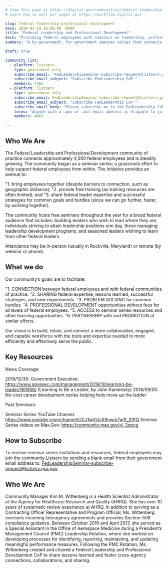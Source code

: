 ```yaml
---
# View this page at https://digital.gov/communities/federal-leadership-professional-development
# Learn how to edit our pages at https://workflow.digital.gov

slug: federal-leadership-professional-development
date: 2020-03-10 16:00:00 -0500
title: "Federal Leadership and Professional Development"
deck: "Providing federal employees with seminars on leadership, professional development, and successful strategies"
summary: "A by-government, for-government seminar series that connects federal employees, providing them with seminars on leadership, professional development, and successful strategies."

draft: true

community_list:
  - platform: listserv
    type: government_only
    subscribe_email: "FedLeadershipSeminar-subscribe-request@listserv.gsa.gov. "
    subscribe_email_subject: "Subscribe FedLeadership CoP "
    members: 4463
  - platform: listserv
    type: government only
    subscribe_email: FedLeadershipSeminar-subscribe-request@listserv.gsa.gov.
    subscribe_email_subject: "Subscribe FedLeadership CoP "
    subscribe_email_body: "Please subscribe me to the FedLeadership CoP "
    terms: "Anyone with a .gov or .mil email address is eligible to join"
    members: 4463

---
```


## Who We Are

The Federal Leadership and Professional Development community of practice connects approximately 4,500 federal employees and is steadily growing. The community began as a seminar series; a grassroots effort to help support federal employees from within. The initiative provides an avenue to:

"1. bring employees together (despite barriers to connection, such as geographic distance);
"2. provide free training (as training resources are often limited); and
"3. share federal leader expertise and successful strategies for common goals and hurdles (since we can go further, faster, by working together).

The community hosts free seminars throughout the year for a broad federal audience that includes: budding leaders who wish to lead where they are, individuals striving to attain leadership positions one day, those managing leadership development programs, and seasoned leaders wishing to learn from other federal leaders.

Attendance may be in-person (usually in Rockville, Maryland) or remote (by webinar or phone).

## What we do

Our community’s goals are to facilitate:

"1. CONNECTION between federal employees and with federal communities of practice.
"2. SHARING federal expertise, lessons learned, successful strategies, and new requirements.
"3. PROBLEM SOLVING for common hurdles.
"4. PROFESSIONAL DEVELOPMENT opportunities without fees for all levels of federal employees.
"5. ACCESS to seminar series resources and other learning opportunities.
"6. PARTNERSHIP with and PROMOTION of similar efforts.

Our vision is to build, retain, and connect a more collaborative, engaged, and capable workforce with the tools and expertise needed to more efficiently and effectively serve the public.

## Key Resources

News Coverage:

2019/10/30: Government Executive: https://www.govexec.com/management/2019/10/learning-be-leader/160956/ (Learning to Be a Leader, by John Kamensky)
2018/09/05: No-cost career development series helping feds move up the ladder

Past Seminars:

Seminar Series YouTube Channel: https://www.youtube.com/channel/UCJ1wh1JcX9nwin7w1f_S3fQ
Seminar Series videos on Max.Gov: https://community.max.gov/x/_3opcg

## How to Subscribe

To receive seminar series invitations and resources, federal employees may join the community Listserv by sending a blank email from their government email address to: FedLeadershipSeminar-subscribe-request@listserv.gsa.gov.

## Who We Are

Community Manager Kim M. Wittenberg is a Health Scientist Administrator at the Agency for Healthcare Research and Quality (AHRQ).  She has over 10 years of systematic review experience at AHRQ. In addition to serving as a Contracting Officer Representative and Program Official, Ms. Wittenberg oversees incoming interagency agreements and provides Section-508 compliance guidance. Between October 2016 and April 2017, she served as a Special Assistant in the Office of Aerospace Medicine during a President’s Management Council (PMC) Leadership Rotation, where she worked on developing processes for identifying, reporting, maintaining, and updating meaningful performance measures. Following the PMC Rotation, Ms. Wittenberg created and chaired a Federal Leadership and Professional Development CoP to share lessons learned and foster cross-agency connections, collaborations, and sharing.
